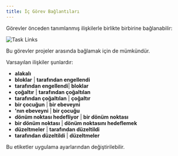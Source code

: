 ```yaml
---
title: İç Görev Bağlantıları
---
```


Görevler önceden tanımlanmış ilişkilerle birlikte birbirine bağlanabilir:

![Task Links](/images/v1/internal-task-links.png)

Bu görevler projeler arasında bağlamak için de mümkündür.

Varsayılan ilişkiler şunlardır:

- **alakalı**
- **bloklar** | **tarafından engellendi**
- **tarafından engellendi**| **bloklar**
- **çoğaltır** | **tarafından çoğaltılan**
- **tarafından çoğaltılan** | **çoğaltır**
- **bir çocuğun** | **bir ebeveyni**
- **'nın ebeveyni** | **bir çocuğu**
- **dönüm noktası hedefliyor** | **bir dönüm noktası**
- **bir dönüm noktası** | **dönüm noktasını hedeflemek**
- **düzeltmeler** | **tarafından düzeltildi**
- **tarafından düzeltildi** | **düzeltmeler**

Bu etiketler uygulama ayarlarından değiştirilebilir.
